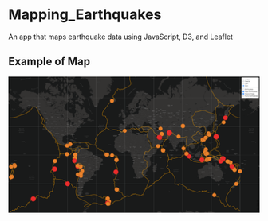 # Mapping_Earthquakes
An app that maps earthquake data using JavaScript, D3, and Leaflet

## Example of Map

![pic_ex](resources/map_ex.png)
